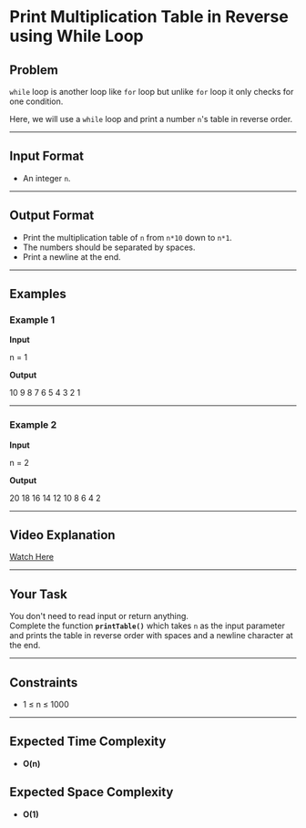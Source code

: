 # Print Multiplication Table in Reverse using While Loop

## Problem
`while` loop is another loop like `for` loop but unlike `for` loop it only checks for one condition.  

Here, we will use a `while` loop and print a number `n`'s table in reverse order.

---

## Input Format
- An integer `n`.

---

## Output Format
- Print the multiplication table of `n` from `n*10` down to `n*1`.  
- The numbers should be separated by spaces.  
- Print a newline at the end.

---

## Examples

### Example 1
**Input**  

n = 1


**Output**  

10 9 8 7 6 5 4 3 2 1


---

### Example 2
**Input**  

n = 2


**Output**  

20 18 16 14 12 10 8 6 4 2


---

## Video Explanation
[Watch Here](https://youtu.be/QY7fDniYjmA)

---

## Your Task
You don't need to read input or return anything.  
Complete the function **`printTable()`** which takes `n` as the input parameter and prints the table in reverse order with spaces and a newline character at the end.

---

## Constraints
- 1 ≤ n ≤ 1000  

---

## Expected Time Complexity
- **O(n)**  

## Expected Space Complexity
- **O(1)**
